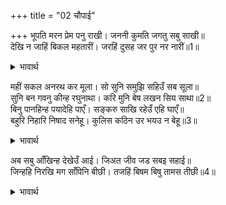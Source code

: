 +++
title = "02 चौपाई"

+++
भूपति मरन प्रेम पनु राखी। जननी कुमति जगतु सबु साखी॥  
देखि न जाहिं बिकल महतारीं। जरहिं दुसह जर पुर नर नारीं॥1॥  

<details><summary>भावार्थ</summary>

प्रेम के प्रण को निबाहकर महाराज (पिताजी) का मरना और माता की कुबुद्धि, दोनों का सारा संसार साक्षी है। माताएँ व्याकुल हैं, वे देखी नहीं जातीं। अवधपुरी के नर-नारी दुःसह ताप से जल रहे हैं॥1॥  
</details>

महीं सकल अनरथ कर मूला। सो सुनि समुझि सहिउँ सब सूला॥  
सुनि बन गवनु कीन्ह रघुनाथा। करि मुनि बेष लखन सिय साथा॥2॥  
बिनु पानहिन्ह पयादेहि पाएँ। सङ्करु साखि रहेउँ एहि घाएँ॥  
बहुरि निहारि निषाद सनेहू। कुलिस कठिन उर भयउ न बेहू॥3॥  

<details><summary>भावार्थ</summary>

मैं ही इन सारे अनर्थों का मूल हूँ, यह सुन और समझकर मैन्ने सब दुःख सहा है। श्री रघुनाथजी लक्ष्मण और सीताजी के साथ मुनियों का सा वेष धारणकर बिना जूते पहने पाँव-प्यादे (पैदल) ही वन को चले गए, यह सुनकर, शङ्करजी साक्षी हैं, इस घाव से भी मैं जीता रह गया (यह सुनते ही मेरे प्राण नहीं निकल गए)! फिर निषादराज का प्रेम देखकर भी इस वज्र से भी कठोर हृदय में छेद नहीं हुआ (यह फटा नहीं)॥2-3॥  
</details>

अब सबु आँखिन्ह देखेउँ आई। जिअत जीव जड सबइ सहाई॥  
जिन्हहि निरखि मग साँपिनि बीछी। तजहिं बिषम बिषु तामस तीछी॥4॥  

<details><summary>भावार्थ</summary>

अब यहाँ आकर सब आँखों देख लिया। यह जड जीव जीता रह कर सभी सहावेगा। जिनको देखकर रास्ते की साँपिनी और बीछी भी अपने भयानक विष और तीव्र क्रोध को त्याग देती हैं-॥4॥  
</details>

